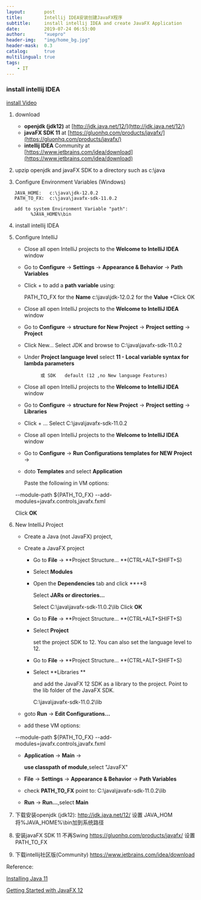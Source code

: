 ```yaml
---
layout:       post
title:        Intellij IDEA安装创建JavaFX程序
subtitle:     install intellij IDEA and create JavaFX Application
date:         2019-07-24 06:53:00
author:       "xuepro"
header-img:   "img/home_bg.jpg"
header-mask:  0.3
catalog:      true
multilingual: true
tags:
    - IT    
---   
```


### install  intellij IDEA

[install Video](https://www.bilibili.com/video/av60482727) 

1. download 

     + **openjdk (jdk12)** at  [http://jdk.java.net/12/](http://jdk.java.net/12/)
     + **javaFX SDK 11**  at [https://gluonhq.com/products/javafx/](https://gluonhq.com/products/javafx/)
     + **intellij IDEA** Community at [https://www.jetbrains.com/idea/download](https://www.jetbrains.com/idea/download)

2. upzip openjdk and javaFX SDK to a directory such as c:\java

3. Configure Environment Variables (Windows)
```
   JAVA_HOME:   c:\java\jdk-12.0.2
   PATH_TO_FX:  c:\java\javafx-sdk-11.0.2
   
   add to system Environment Variable "path": 
         %JAVA_HOME%\bin
```

4. install intellij IDEA 

5. Configure IntelliJ
   
    + Close all open IntelliJ projects to the **Welcome to IntelliJ IDEA** window
    + Go to **Configure** → **Settings** → **Appearance & Behavior** → **Path Variables**
    + Click + to add a **path variable** using:
    
         PATH_TO_FX for the **Name**
         c:\java\jdk-12.0.2 for the **Value**
    +Click OK
    
    + Close all open IntelliJ projects to the **Welcome to IntelliJ IDEA** window
    + Go to **Configure** → **structure for New Project** → **Project setting** → **Project**
    + Click New...
      Select JDK and browse to C:\java\javafx-sdk-11.0.2    
    + Under **Project language level** select **11 - Local variable syntax for lambda parameters**

                或 SDK　　default (12 ,no New language Features)
                
    + Close all open IntelliJ projects to the **Welcome to IntelliJ IDEA** window
    + Go to **Configure** → **structure for New Project** → **Project setting** → **Libraries**
    + Click + ...
      Select C:\java\javafx-sdk-11.0.2  
   

    + Close all open IntelliJ projects to the **Welcome to IntelliJ IDEA** window
    + Go to **Configure** → **Run Configurations templates for NEW Project** → 
    + doto **Templates** and select **Application**
     
      Paste the following in VM options:
      
     --module-path ${PATH_TO_FX} --add-modules=javafx.controls,javafx.fxml
     
     Click **OK**
     
  6. New IntelliJ Project
     + Create a Java (not JavaFX) project,
     + Create a JavaFX project
     
       + Go to **File** → **Project Structure... **(CTRL+ALT+SHIFT+S)
       + Select **Modules**
       + Open the **Dependencies** tab and click **+*8
       
          Select **JARs or directories...**
       
         Select C:\java\javafx-sdk-11.0.2\lib
         Click **OK** 
         
       + Go to **File** → **Project Structure... **(CTRL+ALT+SHIFT+S)
       + Select **Project** 
       
          set the project SDK to 12. You can also set the language level to 12.
          
       + Go to **File** → **Project Structure... **(CTRL+ALT+SHIFT+S)
       + Select **Libraries ** 
       
           and add the JavaFX 12 SDK as a library to the project. Point to the lib folder of the JavaFX SDK.
           
           C:\java\javafx-sdk-11.0.2\lib
           
      + goto **Run** -> **Edit Configurations...**
      + add these VM options:
      
       --module-path ${PATH_TO_FX} --add-modules=javafx.controls,javafx.fxml
       
      + **Application** → **Main**  → 
      
         **use classpath of module**,select "JavaFX"
      
      + **File** -> **Settings** -> **Appearance & Behavior** -> **Path Variables**
      + check **PATH_TO_FX** point to:  C:\java\javafx-sdk-11.0.2\lib
          
      + **Run** -> **Run...**,select **Main**

1. 下载安装openjdk (jdk12): http://jdk.java.net/12/
    设置 JAVA_HOM
   将%JAVA_HOME%\bin加到系统路径

2. 安装javaFX SDK 11    不再Swing
  https://gluonhq.com/products/javafx/
  设置 PATH_TO_FX 
   
3. 下载intellij社区版(Community)
   https://www.jetbrains.com/idea/download
   

Reference:

[Installing Java 11](https://taylorial.com/cs1021/Install.htm)

[Getting Started with JavaFX 12](https://openjfx.io/openjfx-docs/#install-javafx)


  
